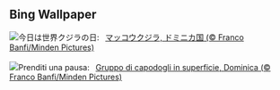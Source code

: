 ## Bing Wallpaper
![](https://www.bing.com/th?id=OHR.DominicaWhales_JA-JP8354635905_UHD.jpg&w=1000)今日は世界クジラの日:&nbsp;&ensp;[マッコウクジラ, ドミニカ国 (© Franco Banfi/Minden Pictures)](https://www.bing.com/th?id=OHR.DominicaWhales_JA-JP8354635905_UHD.jpg)
<br><br/>
![](https://www.bing.com/th?id=OHR.DominicaWhales_IT-IT8820553852_UHD.jpg&w=1000)Prenditi una pausa:&nbsp;&ensp;[Gruppo di capodogli in superficie, Dominica (© Franco Banfi/Minden Pictures)](https://www.bing.com/th?id=OHR.DominicaWhales_IT-IT8820553852_UHD.jpg)
<br><br/>
